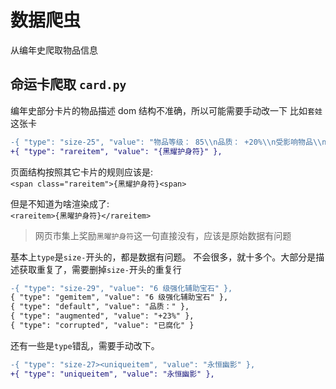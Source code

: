 # 数据爬虫

从编年史爬取物品信息

## 命运卡爬取 `card.py`

编年史部分卡片的物品描述 dom 结构不准确，所以可能需要手动改一下
比如`套娃`这张卡

```diff
-{ "type": "size-25", "value": "物品等级： 85\\n品质： +20%\\n受影响物品\\n4圣油\\n魔符孕育物品\\n腐化" },
+{ "type": "rareitem", "value": "{黑耀护身符}" },
```

页面结构按照其它卡片的规则应该是:  
`<span class="rareitem">{黑耀护身符}<span>`  
  
但是不知道为啥渲染成了:   
`<rareitem>{黑曜护身符}</rareitem>`  
  
> 网页市集上奖励`黑曜护身符`这一句直接没有，应该是原始数据有问题

基本上`type`是`size-`开头的，都是数据有问题。
不会很多，就十多个。大部分是描述获取重复了，需要删掉`size-`开头的重复行
```diff
-{ "type": "size-29", "value": "6 级强化辅助宝石" },
{ "type": "gemitem", "value": "6 级强化辅助宝石" },
{ "type": "default", "value": "品质：" },
{ "type": "augmented", "value": "+23%" },
{ "type": "corrupted", "value": "已腐化" }
```
还有一些是`type`错乱，需要手动改下。
```diff
-{ "type": "size-27><uniqueitem", "value": "永恒幽影" },
+{ "type": "uniqueitem", "value": "永恒幽影" },
```